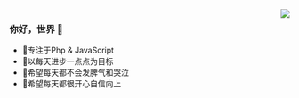 <img align="right" src="https://github-readme-stats.vercel.app/api/top-langs/?theme=graywhite&count_private=true&username=ccdalao&layout=compact&hide_border=true&hide=html,css" />

### 你好，世界 👋

- 🌸专注于Php & JavaScript
- 🌸以每天进步一点点为目标
- 💖希望每天都不会发脾气和哭泣
- 💖希望每天都很开心自信向上
